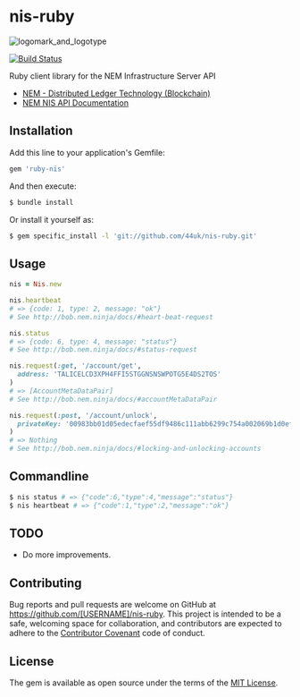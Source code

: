 # nis-ruby

![logomark_and_logotype](https://cloud.githubusercontent.com/assets/370508/24320282/a332d238-1175-11e7-96dc-75bc30e562d2.png)

[![Build Status](https://travis-ci.org/44uk/nis-ruby.svg?branch=master)](https://travis-ci.org/44uk/nis-ruby)

Ruby client library for the NEM Infrastructure Server API

- [NEM \- Distributed Ledger Technology \(Blockchain\)](https://www.nem.io/)
- [NEM NIS API Documentation](http://bob.nem.ninja/docs/)


## Installation

Add this line to your application's Gemfile:

```ruby
gem 'ruby-nis'
```

And then execute:

```bash
$ bundle install
```

Or install it yourself as:

```bash
$ gem specific_install -l 'git://github.com/44uk/nis-ruby.git'
```

## Usage

```ruby
nis = Nis.new

nis.heartbeat
# => {code: 1, type: 2, message: "ok"}
# See http://bob.nem.ninja/docs/#heart-beat-request

nis.status
# => {code: 6, type: 4, message: "status"}
# See http://bob.nem.ninja/docs/#status-request

nis.request(:get, '/account/get',
  address: 'TALICELCD3XPH4FFI5STGGNSNSWPOTG5E4DS2TOS'
)
# => [AccountMetaDataPair]
# See http://bob.nem.ninja/docs/#accountMetaDataPair

nis.request(:post, '/account/unlock',
  privateKey: '00983bb01d05edecfaef55df9486c111abb6299c754a002069b1d0ef4537441bda'
)
# => Nothing
# See http://bob.nem.ninja/docs/#locking-and-unlocking-accounts
```


## Commandline

```bash
$ nis status # => {"code":6,"type":4,"message":"status"}
$ nis heartbeat # => {"code":1,"type":2,"message":"ok"}
```


## TODO

- Do more improvements.


## Contributing

Bug reports and pull requests are welcome on GitHub at https://github.com/[USERNAME]/nis-ruby. This project is intended to be a safe, welcoming space for collaboration, and contributors are expected to adhere to the [Contributor Covenant](http://contributor-covenant.org) code of conduct.


## License

The gem is available as open source under the terms of the [MIT License](http://opensource.org/licenses/MIT).

